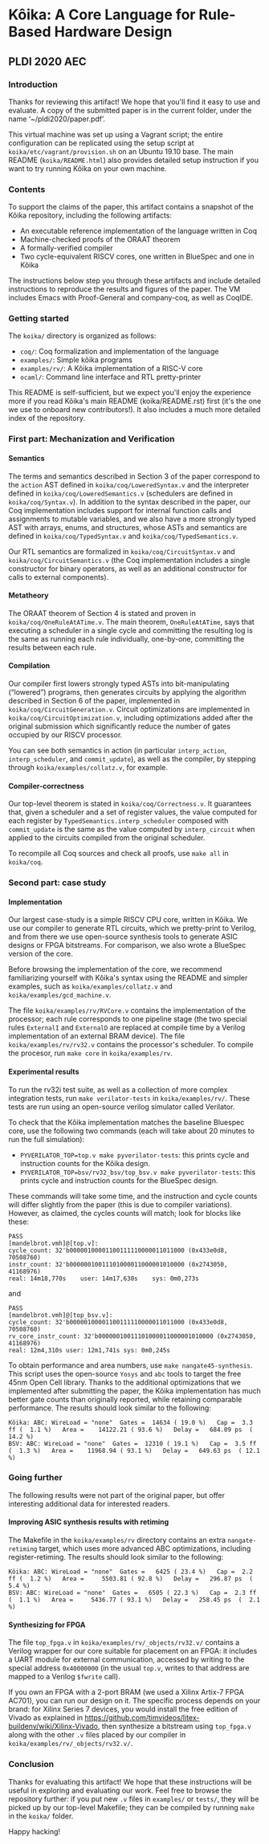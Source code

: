 Kôika: A Core Language for Rule-Based Hardware Design
=====================================================

PLDI 2020 AEC
-------------

### Introduction

Thanks for reviewing this artifact! We hope that you'll find it easy to
use and evaluate.  A copy of the submitted paper is in the current
folder, under the name ‘~/pldi2020/paper.pdf’.

This virtual machine was set up using a Vagrant script; the entire configuration
can be replicated using the setup script at `koika/etc/vagrant/provision.sh` on
an Ubuntu 19.10 base.  The main README (`koika/README.html`) also provides
detailed setup instruction if you want to try running Kôika on your own machine.

### Contents

To support the claims of the paper, this artifact contains a snapshot of the
Kôika repository, including the following artifacts:

* An executable reference implementation of the language written in Coq
* Machine-checked proofs of the ORAAT theorem
* A formally-verified compiler
* Two cycle-equivalent RISCV cores, one written in BlueSpec and one in Kôika

The instructions below step you through these artifacts and include detailed
instructions to reproduce the results and figures of the paper.  The VM includes
Emacs with Proof-General and company-coq, as well as CoqIDE.

### Getting started

The `koika/` directory is organized as follows:

- `coq/`: Coq formalization and implementation of the language
- `examples/`: Simple kôika programs
- `examples/rv/`: A Kôika implementation of a RISC-V core
- `ocaml/`: Command line interface and RTL pretty-printer

This README is self-sufficient, but we expect you'll enjoy the experience more
if you read Kôika's main README (koika/README.rst) first (it's the one we use to
onboard new contributors!).  It also includes a much more detailed index of the
repository.

### First part: Mechanization and Verification

#### Semantics

The terms and semantics described in Section 3 of the paper correspond to the
`action` AST defined in `koika/coq/LoweredSyntax.v` and the interpreter defined
in `koika/coq/LoweredSemantics.v` (schedulers are defined in
`koika/coq/Syntax.v`).  In addition to the syntax described in the paper, our
Coq implementation includes support for internal function calls and assignments
to mutable variables, and we also have a more strongly typed AST with arrays,
enums, and structures, whose ASTs and semantics are defined in
`koika/coq/TypedSyntax.v` and `koika/coq/TypedSemantics.v`.

Our RTL semantics are formalized in `koika/coq/CircuitSyntax.v` and
`koika/coq/CircuitSemantics.v` (the Coq implementation includes a single
constructor for binary operators, as well as an additional constructor for calls
to external components).

#### Metatheory

The ORAAT theorem of Section 4 is stated and proven in
`koika/coq/OneRuleAtATime.v`.  The main theorem, `OneRuleAtATime`, says that
executing a scheduler in a single cycle and committing the resulting log is the
same as running each rule individually, one-by-one, committing the results
between each rule.

#### Compilation

Our compiler first lowers strongly typed ASTs into bit-manipulating (“lowered”)
programs, then generates circuits by applying the algorithm described in Section
6 of the paper, implemented in `koika/coq/CircuitGeneration.v`.  Circuit
optimizations are implemented in `koika/coq/CircuitOptimization.v`, including
optimizations added after the original submission which significantly reduce the
number of gates occupied by our RISCV processor.

You can see both semantics in action (in particular `interp_action`,
`interp_scheduler`, and `commit_update`), as well as the compiler, by stepping
through `koika/examples/collatz.v`, for example.

#### Compiler-correctness

Our top-level theorem is stated in `koika/coq/Correctness.v`.  It guarantees
that, given a scheduler and a set of register values, the value computed for
each register by `TypedSemantics.interp_scheduler` composed with `commit_update`
is the same as the value computed by `interp_circuit` when applied to the
circuits compiled from the original scheduler.

To recompile all Coq sources and check all proofs, use `make all` in
`koika/coq`.

### Second part: case study

#### Implementation

Our largest case-study is a simple RISCV CPU core, written in Kôika.  We use our
compiler to generate RTL circuits, which we pretty-print to Verilog, and from
there we use open-source synthesis tools to generate ASIC designs or FPGA
bitstreams.  For comparison, we also wrote a BlueSpec version of the core.

Before browsing the implementation of the core, we recommend familiarizing
yourself with Kôika's syntax using the README and simpler examples, such as
`koika/examples/collatz.v` and `koika/examples/gcd_machine.v`.

The file `koika/examples/rv/RVCore.v` contains the implementation of the
processor; each rule corresponds to one pipeline stage (the two special rules
`ExternalI` and `ExternalD` are replaced at compile time by a Verilog
implementation of an external BRAM device).  The file `koika/examples/rv/rv32.v`
contains the processor's scheduler.  To compile the procesor, run `make core` in
`koika/examples/rv`.

#### Experimental results

To run the rv32i test suite, as well as a collection of more complex
integration tests, run `make verilator-tests` in `koika/examples/rv/`.  These
tests are run using an open-source verilog simulator called Verilator.

To check that the Kôika implementation matches the baseline Bluespec core, use
the following two commands (each will take about 20 minutes to run the full
simulation):

- `PYVERILATOR_TOP=top.v make pyverilator-tests`: this prints cycle and
  instruction counts for the Kôika design.
- `PYVERILATOR_TOP=bsv/rv32_bsv/top_bsv.v make pyverilator-tests`: this prints
  cycle and instruction counts for the BlueSpec design.

These commands will take some time, and the instruction and cycle counts will
differ slightly from the paper (this is due to compiler variations).  However,
as claimed, the cycles counts will match; look for blocks like these:

    PASS
    [mandelbrot.vmh]@[top.v]:
    cycle_count: 32'b00000100001100111110000011011000 (0x433e0d8, 70508760)
    instr_count: 32'b00000010011101000011000001010000 (0x2743050, 41168976)
    real: 14m18,770s	user: 14m17,630s	sys: 0m0,273s

and

    PASS
    [mandelbrot.vmh]@[top_bsv.v]:
    cycle_count: 32'b00000100001100111110000011011000 (0x433e0d8, 70508760)
    rv_core_instr_count: 32'b00000010011101000011000001010000 (0x2743050, 41168976)
    real: 12m4,310s	user: 12m1,741s	sys: 0m0,245s

To obtain performance and area numbers, use `make nangate45-synthesis`.  This
script uses the open-source `Yosys` and `abc` tools to target the free 45nm Open
Cell library.  Thanks to the additional optimizations that we implemented after
submitting the paper, the Kôika implementation has much better gate counts than
originally reported, while retaining comparable performance.  The results should
look similar to the following:

    Kôika: ABC: WireLoad = "none"  Gates =  14634 ( 19.0 %)   Cap =  3.3 ff (  1.1 %)   Area =    14122.21 ( 93.6 %)   Delay =   684.09 ps  ( 14.2 %)
    BSV: ABC: WireLoad = "none"  Gates =  12310 ( 19.1 %)   Cap =  3.5 ff (  1.3 %)   Area =    11968.94 ( 93.1 %)   Delay =   649.63 ps  ( 12.1 %)

### Going further

The following results were not part of the original paper, but offer interesting
additional data for interested readers.

#### Improving ASIC synthesis results with retiming

The Makefile in the `koika/examples/rv` directory contains an extra
`nangate-retiming` target, which uses more advanced ABC optimizations, including
register-retiming.  The results should look similar to the following:

    Kôika: ABC: WireLoad = "none"  Gates =   6425 ( 23.4 %)   Cap =  2.2 ff (  1.2 %)   Area =     5503.81 ( 92.8 %)   Delay =   296.87 ps  (  5.4 %)
    BSV: ABC: WireLoad = "none"  Gates =   6505 ( 22.3 %)   Cap =  2.3 ff (  1.1 %)   Area =     5436.77 ( 93.1 %)   Delay =   258.45 ps  (  2.1 %)

#### Synthesizing for FPGA

The file `top_fpga.v` in `koika/examples/rv/_objects/rv32.v/` contains a Verilog
wrapper for our core suitable for placement on an FPGA: it includes a UART
module for external communication, accessed by writing to the special address
`0x40000000` (in the usual `top.v`, writes to that address are mapped to a
Verilog `$fwrite` call).

If you own an FPGA with a 2-port BRAM (we used a Xilinx Artix-7 FPGA AC701), you
can run our design on it.  The specific process depends on your brand: for
Xilinx Series 7 devices, you would install the free edition of Vivado as
explained in https://github.com/timvideos/litex-buildenv/wiki/Xilinx-Vivado,
then synthesize a bitstream using `top_fpga.v` along with the other `.v` files
placed by our compiler in `koika/examples/rv/_objects/rv32.v/`.

### Conclusion

Thanks for evaluating this artifact! We hope that these instructions will be
useful in exploring and evaluating our work.  Feel free to browse the repository
further: if you put new `.v` files in `examples/` or `tests/`, they will be
picked up by our top-level Makefile; they can be compiled by running `make` in
the `koika/` folder.

Happy hacking!

